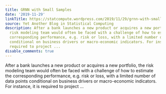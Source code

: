 ```yaml
---
title: GRNN with Small Samples
date: '2019-11-29'
linkTitle: https://statcompute.wordpress.com/2019/11/29/grnn-with-small-samples/
source: Yet Another Blog in Statistical Computing
description: After a bank launches a new product or acquires a new portfolio, the
  risk modeling team would often be faced with a challenge of how to estimate the
  corresponding performance, e.g. risk or loss, with a limited number of data points
  conditional on business drivers or macro-economic indicators. For instance, it is
  required to project ...
disable_comments: true
---
```

After a bank launches a new product or acquires a new portfolio, the risk modeling team would often be faced with a challenge of how to estimate the corresponding performance, e.g. risk or loss, with a limited number of data points conditional on business drivers or macro-economic indicators. For instance, it is required to project ...